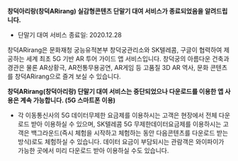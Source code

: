 **창덕아리랑(창덕ARirang) 실감형콘텐츠 단말기 대여 서비스가 종료되었음을 알려드립니다.** 
- 단말기 대여 서비스 종료일: 2020.12.28

창덕ARirang은 문화재청 궁능유적본부 창덕궁관리소와 SK텔레콤, 구글이 협력하여 제공하는 세계 최초 5G 기반 AR 투어 가이드 앱 서비스입니다. 창덕궁의 아름다운 건축과 경관은 물론 AR상황극, AR전통무용공연, AR게임 등 고품질 3D AR 역사, 문화 콘텐츠를 창덕ARirang으로 즐겨 보실 수 있습니다.

**창덕ARirang(창덕아리랑) 단말기 대여 서비스는 중단되었으나 다운로드를 이용한 앱 사용은 계속 가능합니다. (5G 스마트폰 이용)**
- 각 이동통신사의 5G 데이터무제한 요금제를 이용하시는 고객은 현장에서 전체 다운로드 받아 이용하실 수 있으며, SK텔레콤 5G 무제한데이터요금제를 이용하시는 고객은 백그라운드(즉시 체험을 시작하고 체험하는 동안 다음콘텐츠를 다운로드 받는 방식)로도 체험하실 수 있습니다. 데이터 요금이 부담되시는 관람객은 와이파이가 가능한 곳에서 미리 다운로드 받아 이용하실 수도 있습니다.